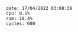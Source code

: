 

                date: 17/04/2022 03:08:38
                cpu: 0.1%
                ram: 18.4%
                cycles: 600

                         
